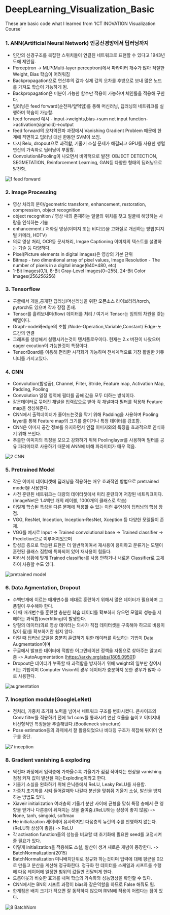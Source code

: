 # DeepLearning_Visualization_Basic
These are basic code what I learned from 'ICT INOVATION Visualization Course'

### 1. ANN(Artificial Neural Network) 인공신경망에서 딥러닝까지
* 인간의 신경구조를 복잡한 스위치들이 연결된 네트워크로 표현할 수 있다고 1943년도에 제안됨.
* Perceptron -> MLP(Multi-layer perceptron)에서 파라미터 개수가 많아 적절한 Weight, Bias 학습이 어려워짐
* Backpropagation으로 연산후의 값과 실제 값의 오차를 후방으로 보내 많은 노드를 가져도 학습이 가능하게 됨.
* Backpropagation은 미분이 가능한 함수만 적용이 가능하며 체인룰을 적용해 구한다.
* 딥러닝은 feed forward(순전파/앞먹임)를 통해 머신러닝, 딥러닝의 네트워크를 실행하며 학습이 가능함.
* feed forward 예시 - input->weights,bias->sum net input function->activation(sigmoid)->output
* feed forward의 오차역전파 과정에서 Vanishing Gradient Problem 때문에 한계에 직면하고 딥러닝 대신 한동안 SVM이 쓰임.
* 다시 Relu, dropout으로 과적합, 기울기 소실 문제가 해결되고 GPU를 사용한 행렬연산의 가속화로 딥러닝이 부활함.
* Convolution&Pooling이 나오면서 비약적으로 발전! OBJECT DETECTION, SEGMETATION, Reinforcement Learning, GAN등 다양한 형태의 딥러닝으로 발전함.

![1  feed forward](https://user-images.githubusercontent.com/43362034/126163548-a66b3a69-725f-4571-a3d6-3d27088ad068.JPG)

### 2. Image Processing
* 영상 처리의 분야/geometric transform, enhancement, restoration, compression, object recognition
* object recognition / 영상 내의 존재하는 얼굴의 위치를 찾고 얼굴에 해당하는 사람을 인식하는 기술
* enhancement / 저화질 영상(이미지 또는 비디오)을 고화질로 개선하는 방법(디지털 카메라, HDTV)
* 의료 영상 처리, OCR등 문서처리, Imgae Captioning 이미지의 텍스트를 설명하는 기술 등 다양하다.
* Pixel(Picture elements in digital images)은 영상의 기본 단위
* Bitmap - two dimentional array of pixel values, Image Resolution - The number of pixels in a digital image(640*480, etc)
* 1-Bit Images(0,1), 8-Bit Gray-Level Images(0~255), 24-Bit Color Images(256*256*256)

### 3. Tensorflow
* 구글에서 개발,공개한 딥러닝/머신러닝을 위한 오픈소스 라이브러리/torch, pytorch도 있으며 각자 장점 존재.
* Tensor를 흘려보내며(flow) 데이터를 처리 / 여기서 Tensor는 임의의 차원을 갖는 배열이다.
* Graph-node와edge의 조합 /Node-Operation,Variable,Constant/ Edge-노드간의 연결
* 그래프를 생성해서 실행시키는것이 텐서플로우이다. 현재는 2.x 버젼이 나왔으며 eager excution이 가능한것이 특징이다.
* TensorBoard를 이용해 편리한 시각화가 가능하며 전세계적으로 가장 활발한 커뮤니티를 가지고있다.


### 4. CNN
* Convolution(합성곱), Channel, Filter, Stride, Feature map, Activation Map, Padding, Pooling
* Convolution 일정 영역에 필터를 곱해 값을 모두 더하는 방식이다.
* 같은데이터로 묶어진 채널을 입력값으로 받아 각 채널마다 필터를 적용해 Feature map을 생성해준다.
* CNN에서 출력데이터가 줄어드는것을 막기 위해 Padding을 사용하며 Pooling layer를 통해 Feature map의 크기를 줄이거나 특정 데이터를 강조함.
* CNN은 이미지 공간 정보를 유지하면서 인접 이미지와의 특징을 효과적으로 인식하기 위해 쓰인다.
* 추출한 이미지의 특징을 모으고 강화하기 위해 Poolinglayer를 사용하며 필터를 공유 파라미터로 사용하기 때문에 ANN에 비해 파라미터가 매우 적음.

![2  CNN](https://user-images.githubusercontent.com/43362034/126166764-8eac5e3f-f0a3-413f-8910-14ee216e8749.JPG)

### 5. Pretrained Model
* 작은 이미지 데이터셋에 딥러닝을 적용하는 매우 효과적인 방법으로 pretrained model을 사용한다.
* 사전 훈련된 네트워크는 대량의 데이터셋에서 미리 훈련되어 저장된 네트워크이다.(ImageNet은 1.4백만 개의 레이블, 1000개의 클래스로 학습)
* 이렇게 학습된 특성을 다른 문제에 적용할 수 있는 이런 유연성이 딥러닝의 핵심 장점.
* VGG, ResNet, Inception, Inception-ResNet, Xception 등 다양한 모델들이 존재.
* VGG를 예시로 Input -> Trained convolutional base -> Trained classifier -> Prediction으로 이루어져있으며 
* 합성곱 층으로 학습된 표현은 더 일반적이여서 재사용이 용이하고 분류기는 모델이 훈련된 클래스 집합에 특화되어 있어 재사용이 힘들다.
* 따라서 상황에 맞게 Trained classifier를 사용 안하거나 새로운 Classifier로 교체하여 사용할 수도 있다.

![pretrained model](https://user-images.githubusercontent.com/43362034/126261302-29380ba0-c6f3-45c0-ac34-cbe13e437f82.PNG)


### 6. Data Agmentation, Dropout
* 수백만개에 이르는 매개변수를 제대로 훈련하기 위해서 많은 데이터가 필요하며 그 품질이 우수해야 한다.
* 이 때 매개변수를 훈련할 충분한 학습 데이터를 확보하지 않으면 모델의 성능을 저해하는 과적합(overfitting)이 발생한다.
* 양질의 데이터(의료 영상 데이터는 의사가 직접 데이터셋을 구축해야 하므로 비용이 많이 듦)를 확보하기란 쉽지 않다.
* 이럴 때 딥러닝 모델을 충분히 훈련하기 위한 데이터를 확보하는 기법이 Data Augmentation이며 
* 구글에서 발표한 데이터에 적합한 어그먼테이션 정책을 자동으로 찾아주는 알고리즘 -> AutoAugmentation (https://arxiv.org/abs/1805.09501)
* Dropout은 데이터가 부족할 때 과적합을 방지하기 위해 weight의 일부만 참여시키는 기법이며 Computer Vision의 경우 데이터가 충분하지 못한 경우가 많아 주로 사용한다.

![augmentation](https://user-images.githubusercontent.com/43362034/126589523-ac600cbe-ada7-4712-b23e-5864afcc9f14.PNG)

### 7. Inception module(GoogleLeNet)
* 전처리, 가중치 초기화 노력을 넘어서 네트워크 구조를 변화시켰다. 큰사이즈의 Conv filter를 적용하기 전에 1x1 conv를 통과시켜 연산 효율을 높이고 이미지내 비선형적인 특징들을 추출해낸다.(Bootleneck structure)
* Pose estimation등의 과제에서 잘 활용되었으나 비대칭 구조가 복잡해 뒤이어 연구를 중단.

![7  inception](https://user-images.githubusercontent.com/43362034/126630134-054e34a8-11ee-4d0d-8774-2260cc5ed6b9.JPG)


### 8. Gradient vanishing & exploding
* 역전파 과정에서 입력층에 가까울수록 기울기가 점점 작아지는 현상을 vanishing 점점 커져 값이 발산될 때는Exploding이라고 한다.
* 기울기 소실을 완화하기 위해 은닉층에서 ReLU, Leaky ReLU를 사용함.
* 가중치 초기화를 시켜 들어갈때와 나갈때 분산을 맞춰줘 기울기 소실, 발산을 방지하는 방법도 있다.
* Xiaveir initialization 여러층의 기울기 분산 사이에 균형을 맞춰 특정 층에서 큰 영향을 받거나 다른층이 뒤쳐지는 것을 줄여줌.(ReLU와는 상성이 좋지 않음) -> None, tanh, simgoid, softmax
* He initialization 세이비어 유사하지만 다음층의 뉴런의 수를 반영하지 않는다.(ReLU와 상성이 좋음) -> ReLU
* 각 activation function들의 성능을 비교할 떄 초기화에 필요한 seed를 고정시켜줄 필요가 있다.
* 이렇게 initialization을 적용해도 소실, 발산이 생겨 새로운 개념이 등장한다. -> BatchNormalization(2015)
* BatchNormalization 미니배치단위로 정규화 하는것이며 입력에 대해 평균을 0으로 만들고 분산을 계산해 정규화한다. 정규화 한 데이터를 스케일과 시프트를 수행해 다음 레이어에 일정한 범위의 값들만 전달되게 한다.
* 드롭아웃과 비슷한 효과를 내며 학습의 가속화와 성능향상을 확인할 수 있다.
* CNN에서는 BN의 시프트 과정이 bias와 같은역할을 하므로 False 해줘도 됨.
* 한계점은 배치 크기가 작으면 잘 동작하지 않으며 RNN에 적용이 어렵다는 점이 있다.

![8  BatchNom](https://user-images.githubusercontent.com/43362034/126639702-030f593d-7d0f-4b7e-bb26-3d77ff6be951.JPG)
